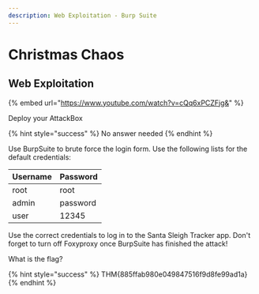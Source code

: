 ```yaml
---
description: Web Exploitation - Burp Suite
---
```


# Christmas Chaos

## Web Exploitation

{% embed url="https://www.youtube.com/watch?v=cQq6xPCZFjg&" %}

Deploy your AttackBox

{% hint style="success" %}
No answer needed
{% endhint %}

Use BurpSuite to brute force the login form. Use the following lists for the default credentials: 

| Username | Password |
| :--- | :--- |
| root | root |
| admin | password |
| user | 12345 |

Use the correct credentials to log in to the Santa Sleigh Tracker app. Don't forget to turn off Foxyproxy once BurpSuite has finished the attack!

What is the flag?

{% hint style="success" %}
THM{885ffab980e049847516f9d8fe99ad1a}
{% endhint %}

